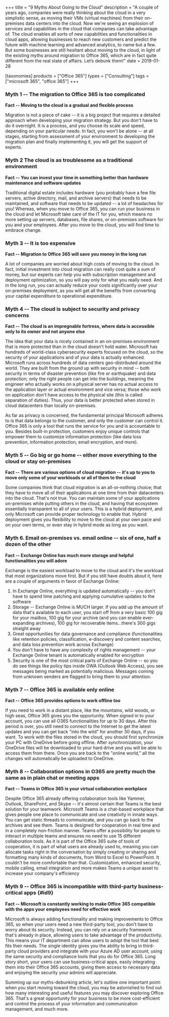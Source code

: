 +++
title = "9 Myths About Going to the Cloud"
description = "A couple of years ago, companies were really thinking about the cloud in a very simplistic sense, as moving their VMs (virtual machines) from their on-premises data centers into the cloud. Now we're seeing an explosion of services and capabilities in the cloud that companies can take advantage of. The cloud enables all sorts of new capabilities and functionalities in cloud apps, allowing businesses to reach new customers and predict the future with machine learning and advanced analytics, to name but a few. But some businesses are still hesitant about moving to the cloud, in light of the existing myths around migration to Office 365, which are in fact quite different from the real state of affairs. Let’s debunk them!"
date = 2019-01-28

[taxonomies]
products = ["Office 365"]
types = ["Consulting"]
tags = ["microsoft 365", "office 365"]
+++

### Myth 1 -- The migration to Office 365 is too complicated

**Fact -- Moving to the cloud is a gradual and flexible process**

Migration is not a piece of cake -- it is a big project that requires a
detailed approach when developing your migration strategy. But you
don't have to do it overnight. It is a process, and you choose its scale
and speed, depending on your particular needs. In fact, you won't be
alone -- at all stages, starting from assessment of your environment to
developing the migration plan and finally implementing it, you will get the
support of experts.

### Myth 2 The cloud is as troublesome as a traditional environment

**Fact -- You can invest your time in something better than hardware
maintenance and software updates**

Traditional digital estate includes hardware (you probably have a few
file servers, active directory, mail, and archive servers) that needs to
be maintained, and software that needs to be updated -- a lot of
headaches for you! Whereas, when you move to Office 365, you can run your
business in the cloud and let Microsoft take care of the IT for you,
which means no more setting up servers, databases, file shares, or
on-premises software for you and your employees. After you move to the
cloud, you will find time to embrace change.

### Myth 3 -- It is too expensive

**Fact -- Migration to Office 365 will save you money in the long run**

A lot of companies are worried about high costs of moving to the cloud.
In fact, initial investment into cloud migration can really cost quite a
sum of money, but our experts can help you with subscription management
and deployment optimization, so you will pay only for what you really
need. And in the long run, you can actually reduce your costs significantly
over your on-premises deployment, as you will get all the benefits from
converting your capital expenditure to operational expenditure.

### Myth 4 -- The cloud is subject to security and privacy concerns

**Fact -- The cloud is an impregnable fortress, where data is accessible
only to its owner and not anyone else**

The idea that your data is nicely contained in an on-premises environment that is
more protected than in the cloud doesn't hold water. Microsoft has
hundreds of world-class cybersecurity experts focused on the cloud, so
the security of your applications and of your data is actually enhanced.
Microsoft runs across hundreds of data centers geo-distributed around
the world. They are built from the ground up with security in mind --
both security in terms of disaster prevention (like fire or earthquake)
and data protection; only the right people can get into the buildings,
meaning the engineer who actually works on a physical server has no
actual access to the application layer or actual environment and vice
versa; those who work on application don't have access to the physical site
(this is called separation of duties). Thus, your data is better
protected when stored in cloud datacenters than locally
on-premises.

As far as privacy is concerned, the fundamental principal Microsoft
adheres to is that data belongs to the customer, and only the customer can
control it. Office 365 is only a tool that runs the service for you and
is accountable to you. Besides built-in protection, customers enjoy
unique controls that empower them to customize information protection
(like data loss prevention, information protection, email encryption,
and more).

### Myth 5 -- Go big or go home -- either move everything to the cloud or stay on-premises

**Fact -- There are various options of cloud migration -- it's up to you
to move only some of your workloads or all of them to the cloud**

Some companies think that cloud migration is an all-or-nothing choice;
that they have to move all of their applications at one time from their
datacenters into the cloud. That's not true. You can maintain some
of your applications on-premises while putting others in the cloud, and
having that ecosystem essentially transparent to all of your users. This
is a hybrid deployment, and only Microsoft can provide proper technology
to enable that. Hybrid deployment gives you flexibility to move to the
cloud at your own pace and on your own terms, or even stay in hybrid mode
as long as you want.

### Myth 6. Email on-premises vs. email online -- six of one, half a dozen of the other

**Fact -- Exchange Online has much more storage and
helpful functionalities you will adore**

Exchange is the easiest workload to move to the cloud and it's the
workload that most organizations move first. But if you still have
doubts about it, here are a couple of arguments in favor of Exchange
Online:

1.  In Exchange Online, everything is updated automatically -- you don't
    have to spend time patching and applying cumulative updates to the
    software
2.  Storage -- Exchange Online is MUCH larger. If you add up
    the amount of data that's available to each user, you start off from
    a very basic 100 gig for your mailbox, 100 gig for your
    archive (and you can enable ever-expanding archives), 100 gig for
    recoverable items...there's 300 gigs straight away
3.  Great opportunities for data governance and compliance
    (functionalities like retention policies, classification,
    e-discovery and content searches, and data loss prevention work
    across Exchange)
4.  You don't have to have any complexity of rights management -- your
    Exchange Online tenant is automatically enabled for encryption
5.  Security is one of the most critical parts of Exchange Online --
    so you do see things like policy tips inside OWA (Outlook
    Web Access), you see messages being marked as potentially malicious.
    Messages coming from unknown senders are flagged to bring them to your attention.

### Myth 7 -- Office 365 is available only online

**Fact -- Office 365 provides options to work offline too**

If you need to work in a distant place, like the mountains, wild woods, or
high seas, Office 365 gives you the opportunity. When signed in to
your account, you can use all O365 functionalities for up to 30 days.
After this period is over, you still need to connect to the Internet to
get the latest updates and you can get back "into the wild" for another
30 days, if you want. To work with the files stored in the cloud, you
should first synchronize your PC with OneDrive before going offline.
After synchronization, your OneDrive files will be downloaded to your
hard drive and you will be able to access them from there. Once you are
back to the "online world," all the changes will automatically be uploaded to
OneDrive.

### Myth 8 -- Collaboration options in O365 are pretty much the same as in plain chat or meeting apps

**Fact -- Teams in Office 365 is your virtual collaboration workplace**

Despite Office 365 already offering collaboration tools like Yammer,
Outlook, SharePoint, and Skype -- it's almost certain that Teams is the
best solution for your teamwork. Microsoft Teams is a chat-based
workplace that gives people one place to communicate and use
creativity in innate ways. You can get static threads to
communicate, and you can go back to the archives and see them. Teams is
designed for cooperation in real time and in a completely non-friction
manner. Teams offer a possibility for people to interact in multiple
teams and ensures no need to use 15 different collaboration tools. As it
is part of the Office 365 suite of tools of cooperation, it is part of what
users are already used to, meaning you can allocate tasks right in the
conversation by simply creating or sharing and formatting many kinds of
documents, from Word to Excel to PowerPoint. It couldn't be more
comfortable than that. Customization, enhanced security, mobile calling,
email integration and more makes Teams a unique asset to
increase your company's efficiency

### Myth 9 -- Office 365 is incompatible with third-party business-critical apps {#id9}

**Fact -- Microsoft is constantly working to make Office 365 compatible
with the apps your employees need for effective work**

Microsoft is always adding functionality and making improvements to
Office 365, so when your users need a new third-party tool, you don't
have to worry about its security. Instead, you can rely on a security
framework that's already in place, allowing users to take advantage of
the productivity. This means your IT department can allow users to adopt
the tool that best fits their needs. The single identity gives you the
ability to bring in third-party cloud providers and integrate with your Azure
AD user account, using the same security and compliance tools that you
do for Office 365. Long story short, your users can use
business-critical apps, easily integrating them into their Office 365
accounts, giving them access to necessary data and enjoying the
security your admins will appreciate.

Summing up our myths-debunking article, let's outline one important
point: when you start moving toward the cloud, you may be astonished to
find out how many interesting and useful features you may discover
exploring Office 365. That's a great opportunity for your business to be
more cost-efficient and control the process of your information and
communication management, and much more.
